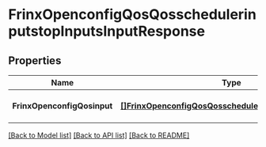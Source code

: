 # FrinxOpenconfigQosQosschedulerinputstopInputsInputResponse

## Properties
Name | Type | Description | Notes
------------ | ------------- | ------------- | -------------
**FrinxOpenconfigQosinput** | [**[]FrinxOpenconfigQosQosschedulerinputstopInputsInput**](frinx.openconfig.qos.qosschedulerinputstop.inputs.Input.md) |  | [optional] [default to null]

[[Back to Model list]](../README.md#documentation-for-models) [[Back to API list]](../README.md#documentation-for-api-endpoints) [[Back to README]](../README.md)



